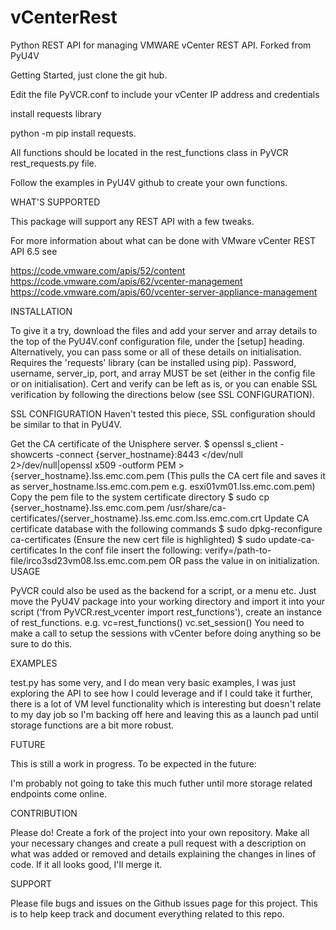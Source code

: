 # vCenterRest
Python REST API for managing VMWARE vCenter REST API.  Forked from PyU4V

Getting Started, just clone the git hub.

Edit the file PyVCR.conf to include your vCenter IP address and credentials

install requests library 

python -m pip install requests.

All functions should be located in the rest_functions class in PyVCR rest_requests.py file.

Follow the examples in PyU4V github to create your own functions.

WHAT'S SUPPORTED

This package will support any REST API with a few tweaks.  

For more information about what can be done with VMware vCenter REST API 6.5  see

https://code.vmware.com/apis/52/content
https://code.vmware.com/apis/62/vcenter-management
https://code.vmware.com/apis/60/vcenter-server-appliance-management

INSTALLATION

To give it a try, download the files and add your server and array details to the top of the PyU4V.conf configuration file, under the [setup] heading. Alternatively, you can pass some or all of these details on initialisation. Requires the 'requests' library (can be installed using pip). Password, username, server_ip, port, and array MUST be set (either in the config file or on initialisation). Cert and verify can be left as is, or you can enable SSL verification by following the directions below (see SSL CONFIGURATION).

SSL CONFIGURATION
Haven't tested this piece, SSL configuration should be similar to that in PyU4V.

Get the CA certificate of the Unisphere server. $ openssl s_client -showcerts -connect {server_hostname}:8443 </dev/null 2>/dev/null|openssl x509 -outform PEM > {server_hostname}.lss.emc.com.pem (This pulls the CA cert file and saves it as server_hostname.lss.emc.com.pem e.g. esxi01vm01.lss.emc.com.pem)
Copy the pem file to the system certificate directory $ sudo cp {server_hostname}.lss.emc.com.pem /usr/share/ca-certificates/{server_hostname}.lss.emc.com.lss.emc.com.crt
Update CA certificate database with the following commands $ sudo dpkg-reconfigure ca-certificates (Ensure the new cert file is highlighted) $ sudo update-ca-certificates
In the conf file insert the following: verify=/path-to-file/irco3sd23vm08.lss.emc.com.pem OR pass the value in on initialization.
USAGE

PyVCR could also be used as the backend for a script, or a menu etc. Just move the PyU4V package into your working directory and import it into your script ('from PyVCR.rest_vcenter import rest_functions'), create an instance of rest_functions.
e.g.
vc=rest_functions()
vc.set_session()
You need to make a call to setup the sessions with vCenter before doing anything so be sure to do this.  


EXAMPLES

test.py has some very, and I do mean very basic examples, I was just exploring the API to see how I could leverage and if I could take it further, there is a lot of VM level functionality which is interesting but doesn't relate to my day job so I'm backing off here and leaving this as a launch pad until storage functions are a bit more robust.

FUTURE

This is still a work in progress. To be expected in the future:

I'm probably not going to take this much futher until more storage related endpoints come online.  

CONTRIBUTION

Please do! Create a fork of the project into your own repository. Make all your necessary changes and create a pull request with a description on what was added or removed and details explaining the changes in lines of code. If it all looks good, I'll merge it.

SUPPORT

Please file bugs and issues on the Github issues page for this project. This is to help keep track and document everything related to this repo. 
